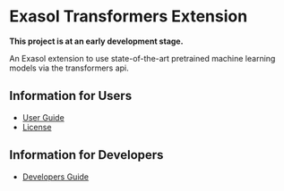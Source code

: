 # Exasol Transformers Extension

**This project is at an early development stage.**

An Exasol extension to use state-of-the-art pretrained machine learning models 
via the transformers api.

## Information for Users

- [User Guide](doc/user_guide/user_guide.md)
- [License](LICENSE)

## Information for Developers

- [Developers Guide](doc/developer_guide/developer_guide.md)

